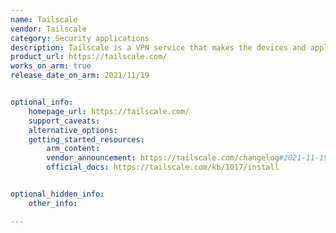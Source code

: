 ```yaml
---
name: Tailscale
vendor: Tailscale
category: Security applications
description: Tailscale is a VPN service that makes the devices and applications you own accessible anywhere in the world, securely and effortlessly.
product_url: https://tailscale.com/
works_on_arm: true
release_date_on_arm: 2021/11/19


optional_info:
    homepage_url: https://tailscale.com/
    support_caveats:
    alternative_options:
    getting_started_resources:
        arm_content:
        vendor_announcement: https://tailscale.com/changelog#2021-11-19
        official_docs: https://tailscale.com/kb/1017/install


optional_hidden_info:
    other_info:

---
```

